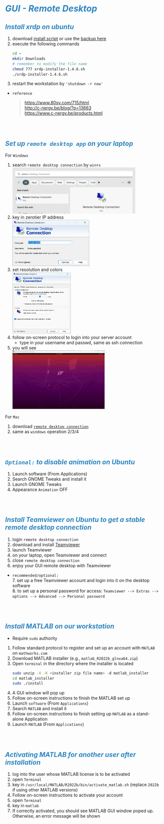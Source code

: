 # <span style="color:#2E86C1 ">*GUI - Remote Desktop*</span>


## <span style="color:#2E86C1 ">*Install xrdp on ubuntu*</span>

1. download [install script](https://www.c-nergy.be/products.html) or use the [backup here](utils/xrdp-installer-1.4.6.sh)
2. execute the following commands
    ``` bash
    cd ~
    mkdir Downloads 
    # remember to modify the file name
    chmod 777 xrdp-installer-1.4.6.sh
    ./xrdp-installer-1.4.6.sh
    ```
3. restart the workstation by `'shutdown -r now'`

* `reference`
    > https://www.80sy.com/715/html <br>
    > http://c-nergy.be/blog/?p=13663 <br>
    > https://www.c-nergy.be/products.html 


<br>
<br>


## <span style="color:#2E86C1 ">*Set up `remote desktop app` on your laptop*</span>

For `Windows`
1. search `remote desktop connection` by `win+s` <br>
    <img src="images/remote_desktop_app.png" width="400" height="150">
2. key in zerotier IP address <br>
    <img src="images/key_ip.png" width="250" height="150">
3. set resolution and colors <br>
    <img src="images/set_resolution.png" width="190" height="200">
4. follow on-screen protocol to login into your server account
    * type in your username and passwd, same as ssh connection
5. you will see <br>
    <img src="images/xrdp.png" width="300" height="190">

For `Mac`
1. download [`remote desktop connection`](https://apps.apple.com/app/microsoft-remote-desktop/id1295203466?mt=12)
2. same as `windows` operation 2/3/4


<br>
<br>


## <span style="color:#2E86C1 ">*`Optional:` to disable animation on Ubuntu*</span>
1.	Launch software (From Applications)
2.	Search GNOME Tweaks and install it
3.	Launch GNOME Tweaks
4.	Appearance `Animation` OFF


<br>
<br>


## <span style="color:#2E86C1 ">*Install Teamviewer on Ubuntu to get a stable remote desktop connection*</span>
1. login `remote desktop connection`
2. download and install [Teamviewer](https://www.teamviewer.com/en/download/linux/)
3. launch Teamviewer
4. on your laptop, open Teamviewer and connect
5. close `remote desktop connection`
6. enjoy your GUI remote desktop with Teamviewer
* `recommended/optional:` <br>
    7.	set up a free Teamviewer account and login into it on the desktop software <br>
    8.	to set up a personal password for access: 
    `Teamviewer --> Extras --> options --> Advanced --> Personal password`


<br>
<br>


## <span style="color:#2E86C1 ">*Install MATLAB on our workstation*</span>
* Require `sudo` authority
1.	Follow standard protocol to register and set up an account with `MATLAB` on `mathworks.com`
2.	Download MATLAB installer (e.g., `matlab_R2022b_glnxa64.zip`)
3.	Open `terminal` in the directory where the installer is located
    ``` bash
    sudo unzip -X -K <installer zip file name> -d matlab_installer
    cd matlab_installer
    sudo ./install
    ```
4.	A GUI window will pop up
5.	Follow on-screen instructions to finish the MATLAB set up
6.	Launch `software` (From `Applications`)
7.	Search `MATLAB` and install it
8.	Follow on-screen instructions to finish setting up `MATLAB` as a stand-alone Application
9.	Launch `MATLAB` (From `Applications`)


<br>
<br>


## <span style="color:#2E86C1 ">*Activating MATLAB for another user after installation*</span>
1.	log into the user whose MATLAB license is to be activated
2.	open `Terminal`
3.	key in `/usr/local/MATLAB/R2022b/bin/activate_matlab.sh` (replace `2022b` if using other MATLAB versions)
4.	Follow on-screen instructions to activate your account
5.	open `Terminal`
6.	key in `matlab`
7.	If correctly activated, you should see MATLAB GUI window poped up. Otherwise, an error message will be shown

<br>
<br>
